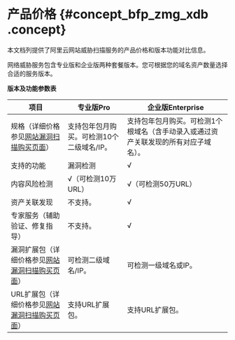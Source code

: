 # 产品价格 {#concept_bfp_zmg_xdb .concept}

本文档列提供了阿里云网站威胁扫描服务的产品价格和版本功能对比信息。

网络威胁服务包含专业版和企业版两种套餐版本。您可根据您的域名资产数量选择合适的服务版本。

**版本及功能参数表**

|项目|专业版Pro|企业版Enterprise|
|--|------|-------------|
|规格（详细价格参见[网站漏洞扫描购买页面](https://common-buy.aliyun.com/?spm=5176.204025.1082105.e4.15ff595f6ptPir&commodityCode=avds#/buy)）|支持包年包月购买。可检测10个二级域名/IP。|支持包年包月购买。可检测1个根域名（含手动录入或通过资产关联发现的所有对应子域名）。|
|支持的功能|漏洞检测|√|√|
|内容风险检测|√（可检测10万URL）|√（可检测50万URL）|
|资产关联发现|不支持。|√|
|专家服务（辅助验证、修复指导）|不支持。|√|
|漏洞扩展包（详细价格参见[网站漏洞扫描购买页面](https://common-buy.aliyun.com/?spm=5176.204025.1082105.e4.15ff595f6ptPir&commodityCode=avds#/buy)）|可检测二级域名/IP。|可检测一级域名或IP。|
|URL扩展包（详细价格参见[网站漏洞扫描购买页面](https://common-buy.aliyun.com/?spm=5176.204025.1082105.e4.15ff595f6ptPir&commodityCode=avds#/buy)）|支持URL扩展包。|支持URL扩展包。|

